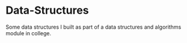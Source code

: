 # Data-Structures
Some data structures I built as part of a data structures and algorithms module in college.
